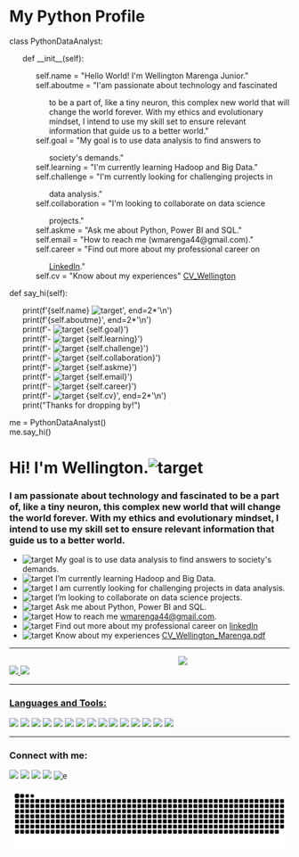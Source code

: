 <h3>
    <h1>My Python Profile</h1>
    class PythonDataAnalyst:<br>
    <ul>
      def __init__(self):
      <ul>
        self.name = "Hello World! I'm Wellington Marenga Junior."
        self.aboutme = "I'am passionate about technology and fascinated<br><ul> 
        to be a part of, like a tiny neuron, this complex new world 
        that will change the world forever. With my ethics and
        evolutionary mindset, I intend to use my skill set to ensure
        relevant information that guide us to a better world."</ul>
        self.goal = "My goal is to use data analysis to find answers to 
        <ul> society's demands."</ul>
        self.learning = "I'm currently learning Hadoop and Big Data."
        self.challenge = "I'm currently looking for challenging projects in 
        <ul> data analysis."</ul>
        self.collaboration = "I'm looking to collaborate on data science <ul> projects."</ul>
        self.askme = "Ask me about Python, Power BI and SQL."<br>
        self.email = "How to reach me (wmarenga44@gmail.com)."
        self.career = "Find out more about my professional career on <ul> <a href="https://www.linkedin.com/in/wellington-m-0823372a">LinkedIn</a>." </ul>
        self.cv = "Know about my experiences" <a href="https://github.com/wmarenga/wmarenga/files/12000051/CV_Wellington_Marenga.pdf">CV_Wellington</a>
      </ul>
    </ul>
    def say_hi(self):
    <ul>
      print(f'{self.name} <img src="https://fonts.gstatic.com/s/e/notoemoji/latest/1f44b/512.webp" alt="target" width="25" height="25"/>', end=2*'\n')<br>
      print(f'{self.aboutme}', end=2*'\n')<br>
      print(f'- <img src="https://fonts.gstatic.com/s/e/notoemoji/latest/1f3af/512.webp" alt="target" width="25" height="25"/> {self.goal}')<br>
      print(f'- <img src="https://fonts.gstatic.com/s/e/notoemoji/latest/1f4a1/512.webp" alt="target" width="25" height="25"/> {self.learning}')<br>
      print(f'- <img src="https://fonts.gstatic.com/s/e/notoemoji/latest/1f331/512.webp" alt="target" width="25" height="25"/> {self.challenge}')<br>
      print(f'- <img src="https://fonts.gstatic.com/s/e/notoemoji/latest/1f9be/512.webp" alt="target" width="25" height="25"/> {self.collaboration}')<br>
      print(f'- <img src="https://fonts.gstatic.com/s/e/notoemoji/latest/1f941/512.webp" alt="target" width="25" height="25"/> {self.askme}')<br>
      print(f'- <img src="https://fonts.gstatic.com/s/e/notoemoji/latest/1f48c/512.webp" alt="target" width="25" height="25"/> {self.email}')<br>
      print(f'- <img src="https://fonts.gstatic.com/s/e/notoemoji/latest/1f463/512.webp" alt="target" width="25" height="25"/> {self.career}')<br>
      print(f'- <img src="https://fonts.gstatic.com/s/e/notoemoji/latest/2705/512.webp" alt="target" width="25" height="25"/> {self.cv}', end=2*'\n')<br>
      print("Thanks for dropping by!")<br>
    </ul>
    me = PythonDataAnalyst()<br>
    me.say_hi()
  </h3>

<h1 align="left">Hi! I'm Wellington.<img src="https://fonts.gstatic.com/s/e/notoemoji/latest/1f44b/512.webp" alt="target" width="25" height="25"/></h1>
<h3 align="left">I am passionate about technology and fascinated to be a part of, like a tiny neuron, this complex new world that will change the world forever. With my ethics and evolutionary mindset, I intend to use my skill set to ensure relevant information that guide us to a better world.</h3>

- <img src="https://fonts.gstatic.com/s/e/notoemoji/latest/1f3af/512.webp" alt="target" width="25" height="25"/> My goal is to use data analysis to find answers to society's demands.
- <img src="https://fonts.gstatic.com/s/e/notoemoji/latest/1f4a1/512.webp" alt="target" width="25" height="25"/> I’m currently learning Hadoop and Big Data.
- <img src="https://fonts.gstatic.com/s/e/notoemoji/latest/1f331/512.webp" alt="target" width="25" height="25"/> I am currently looking for challenging projects in data analysis.
- <img src="https://fonts.gstatic.com/s/e/notoemoji/latest/1f9be/512.webp" alt="target" width="25" height="25"/> I’m looking to collaborate on data science projects.
- <img src="https://fonts.gstatic.com/s/e/notoemoji/latest/1f941/512.webp" alt="target" width="25" height="25"/> Ask me about Python, Power BI and SQL.
- <img src="https://fonts.gstatic.com/s/e/notoemoji/latest/1f48c/512.webp" alt="target" width="25" height="25"/> How to reach me wmarenga44@gmail.com.
- <img src="https://fonts.gstatic.com/s/e/notoemoji/latest/1f463/512.webp" alt="target" width="25" height="25"/> Find out more about my professional career on [linkedIn](https://www.linkedin.com/in/wellington-m-0823372a)
- <img src="https://fonts.gstatic.com/s/e/notoemoji/latest/2705/512.webp" alt="target" width="25" height="25"/> Know about my experiences [CV_Wellington_Marenga.pdf](https://github.com/wmarenga/wmarenga/files/12000051/CV_Wellington_Marenga.pdf)

***

<img src="https://user-images.githubusercontent.com/69227559/253050042-95b0653d-0a02-4f29-8628-5788295f1151.png" width=200px align="right" />
<br>
<div align="left">
  <a href="https://github.com/wmarenga">
  <img height="180em" src="https://github-readme-stats.vercel.app/api?username=wmarenga&show_icons=true&theme=algolia&include_all_commits=true&count_private=true"/>
  <img height="180em" src="https://github-readme-stats.vercel.app/api/top-langs/?username=wmarenga&layout=compact&langs_count=7&theme=algolia"/>

***
</div>
<div style="display: inline_block">
  <h3 align="left">Languages and Tools:</h3>

  <a href="https://www.python.org" target="_blank"><img src="https://img.shields.io/badge/Python-3-FFE917?style=plastic&logo=python&logoColor=4C85F7&labelColor=DFDFDF" width="auto" height=9%></a>
  <a href="https://www.r-project.org" target="_blank"><img src="https://img.shields.io/badge/R-008ED2?style=plastic&logo=r&logoColor=white" width="auto" height=3.7%></a>
  <a href="https://www.djangoproject.com" target="_blank" ><img src="https://img.shields.io/badge/django-092E20?style=plastic&logo=django&logoColor=white" width="auto" height=6.8%></a>
  <a href="https://pandas.pydata.org" target="_blank"><img src="https://img.shields.io/badge/pandas-070A6E?style=plastic&logo=pandas&logoColor=070A6E&labelColor=E4FBFD" width="auto" height=7.4%></a>
  <a href="https://www.docker.com" target="_blank"><img src="https://img.shields.io/badge/docker-06ADE9?style=plastic&logo=docker&logoColor=06ADE9&labelColor=FFFFFF" width="auto" height=7.2%></a>
    <a href="https://jupyter.org" target="_blank"><img src="https://img.shields.io/badge/Jupyter-4D4D4C?style=plastic&logo=jupyter&logoColor=FF9F0E&labelColor=FFFFFF" width="auto" height=7.4%></a>
    <a href="https://code.visualstudio.com" target="_blank"><img src="https://img.shields.io/badge/VScode-0889FA?style=plastic&logo=visualstudiocode&logoColor=0889FA&labelColor=FFFFFF" width="auto" height=7.4%></a>
    <a href="https://dev.w3.org/html5/spec-LC" target="_blank"><img src="https://img.shields.io/badge/HTML-5-F96B0C?style=plastic&logo=html5&logoColor=F96B0C&labelColor=FFFFFF" width="auto" height=7.4%></a>
    <a href="https://www.w3schools.com/cssref/index.php" target="_blank"><img src="https://img.shields.io/badge/CSS-3-0749FF?style=plastic&logo=html5&logoColor=0749FF&labelColor=FFFFFF" width="auto" height=6.5%></a>
    <a href="https://www.kali.org" target="_blank"><img src="https://img.shields.io/badge/Linux-F69415?style=plastic&logo=linux&logoColor=black&labelColor=FFFFFF" width="auto" height=6.1%></a>
    <a href="https://git-scm.com" target="_blank"><img src="https://img.shields.io/badge/Git-F3493D?style=plastic&logo=git&logoColor=F3493D&labelColor=FFFFFF" width="auto" height=4.7%></a>
    <a href="https://www.postgresql.org" target="_blank"><img src="https://img.shields.io/badge/PostgreSQL-2276A6?style=plastic&logo=postgresql&logoColor=2276A6&labelColor=FFFFFF" width="auto" height=9.7%></a>
    <a href="https://www.mysql.com" target="_blank"><img src="https://img.shields.io/badge/MySQL-0C93A2?style=plastic&logo=mysql&logoColor=165884&labelColor=white" width="auto" height=9.7%></a>
    <a href="https://learn.microsoft.com/en-us/sql/sql-server/?view=sql-server-ver16" target="_blank"><img src="https://img.shields.io/badge/SQL_Server-C6001A?style=plastic&logo=microsoftsqlserver&logoColor=E80303&labelColor=white" width="auto" height=9.7%></a>
    <a href="https://learn.microsoft.com/en-us/power-bi/" target="_blank"><img src="https://img.shields.io/badge/PowerBI-CB8E00?style=plastic&logo=powerbi&logoColor=FCB21D&labelColor=white" width="auto" height=9.7%></a>

***

<div>
  <div>
  <h3 align="left">Connect with me:</h3>
  <a href="https://discord.gg/HtJ7Yq2Ztm" target="_blank" ><img src="https://img.shields.io/badge/Discord-D8E9FF?style=for-the-badge&logo=discord&logoColor=D8E9FF&labelColor=6060FD" width="auto" height=15%")></a>
  <a href = "mailto:wmarenga44@gmail.com" target="_blank"><img src="https://img.shields.io/badge/Gmail-4194FF?style=for-the-badge&logo=gmail&logoColor=DA4A2D&labelColor=white" width="auto" height=1%></a>
  <a href="https://instagram.com/marengadev" target="_blank"><img src="https://img.shields.io/badge/Instagram-FF5757?style=for-the-badge&logo=instagram&logoColor=F63576&labelColor=FFFFFF" width="auto" height=15%"></a>
  <a href="https://www.linkedin.com/in/wellington-m-0823372a" target="_blank"><img src="https://img.shields.io/badge/LinkedIn-68A5FF?style=for-the-badge&logo=linkedin&logoColor=1A68DC&labelColor=FFFFFF" width="auto" height=15%"></a>

<img src="https://github.com/Platane/snk/raw/output/github-contribution-grid-snake.svg" alt="e" source media="(prefers-color-scheme: dark)" srcset="github-snake-dark.svg" style="max-width: 100%;">

![Snake animation](https://github.com/wmarenga/wmarenga/blob/output/github-contribution-grid-snake.svg)

 </div>
</div>
